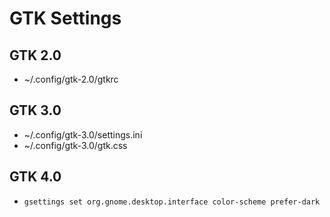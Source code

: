 # GTK Settings

## GTK 2.0

- ~/.config/gtk-2.0/gtkrc

## GTK 3.0

- ~/.config/gtk-3.0/settings.ini
- ~/.config/gtk-3.0/gtk.css

## GTK 4.0

- `gsettings set org.gnome.desktop.interface color-scheme prefer-dark`
